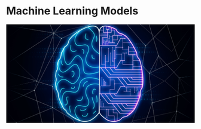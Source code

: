 # Machine Learning Models

<!-- Machine Learning AI image -->
<p align="center">
  <img  src="/images/machine-learning-examples-applications.png">
</p>

